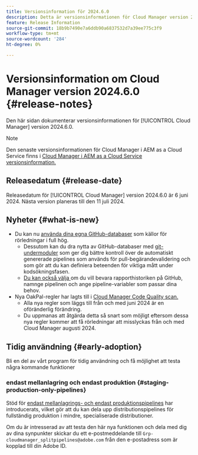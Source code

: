 ```yaml
---
title: Versionsinformation för 2024.6.0
description: Detta är versionsinformationen för Cloud Manager version 2024.6.0.
feature: Release Information
source-git-commit: 18b9b7490e7a6ddb90a6837532d7a39ee775c3f9
workflow-type: tm+mt
source-wordcount: '284'
ht-degree: 0%

---
```



# Versionsinformation om Cloud Manager version 2024.6.0 {#release-notes}

Den här sidan dokumenterar versionsinformationen för [!UICONTROL Cloud Manager] version 2024.6.0.

>[!NOTE]
>
>Den senaste versionsinformationen för Cloud Manager i AEM as a Cloud Service finns i [Cloud Manager i AEM as a Cloud Service versionsinformation.](https://experienceleague.adobe.com/docs/experience-manager-cloud-service/content/implementing/using-cloud-manager/release-notes-cloud-manager/release-notes-cm-current.html)

## Releasedatum {#release-date}

Releasedatum för [!UICONTROL Cloud Manager] version 2024.6.0 är 6 juni 2024. Nästa version planeras till den 11 juli 2024.

## Nyheter {#what-is-new}

* Du kan nu [använda dina egna GitHub-databaser](/help/managing-code/private-repositories.md) som källor för rörledningar i full hög.
   * Dessutom kan du dra nytta av GitHub-databaser med [git-undermoduler](/help/managing-code/git-submodules.md) som ger dig bättre kontroll över de automatiskt genererade pipelines som används för pull-begärandevalidering och som gör att du kan definiera beteenden för viktiga mått under kodsökningsfasen.
   * [Du kan också välja ](/help/managing-code/github-check-config.md) om du vill bevara rapporthistoriken på GitHub, namnge pipelinen och ange pipeline-variabler som passar dina behov.
* Nya OakPal-regler har lagts till i [Cloud Manager Code Quality scan.](/help/using/custom-code-quality-rules.md#oakpal-ui-content-package)
   * Alla nya regler som läggs till från och med juni 2024 är en oföränderlig förändring.
   * Du uppmanas att åtgärda detta så snart som möjligt eftersom dessa nya regler kommer att få rörledningar att misslyckas från och med Cloud Manager augusti 2024.

## Tidig användning {#early-adoption}

Bli en del av vårt program för tidig användning och få möjlighet att testa några kommande funktioner

### endast mellanlagring och endast produktion {#staging-production-only-pipelines}

Stöd för [endast mellanlagrings- och endast produktionspipelines](/help/using/stage-prod-only.md) har introducerats, vilket gör att du kan dela upp distributionspipelines för fullständig produktion i mindre, specialiserade distributioner.

Om du är intresserad av att testa den här nya funktionen och dela med dig av dina synpunkter skickar du ett e-postmeddelande till `Grp-cloudmanager_splitpipelines@adobe.com` från den e-postadress som är kopplad till din Adobe ID.
